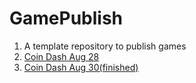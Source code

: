 # GamePublish
1. A template repository to publish games
2. [Coin Dash Aug 28](coindashscene/index.html.html)
3. [Coin Dash Aug 30(finished)](coin_dash_8_30/index.html)

